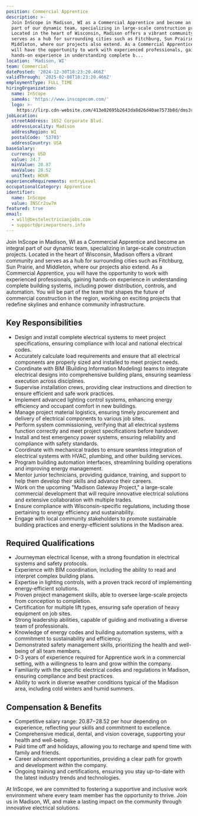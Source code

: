 ```yaml
---
position: Commercial Apprentice
description: >-
  Join InScope in Madison, WI as a Commercial Apprentice and become an integral
  part of our dynamic team, specializing in large-scale construction projects.
  Located in the heart of Wisconsin, Madison offers a vibrant community and
  serves as a hub for surrounding cities such as Fitchburg, Sun Prairie, and
  Middleton, where our projects also extend. As a Commercial Apprentice, you
  will have the opportunity to work with experienced professionals, gaining
  hands-on experience in understanding complete b...
location: 'Madison, WI'
team: Commercial
datePosted: '2024-12-30T18:23:20.466Z'
validThrough: '2025-02-08T18:23:20.466Z'
employmentType: FULL_TIME
hiringOrganization:
  name: InScope
  sameAs: 'https://www.inscopecom.com/'
  logo: >-
    https://lirp.cdn-website.com/413e02695b2643da8d26d40ae7573b8d/dms3rep/multi/opt/Inscope+logo+for+website-a85d3781-1920w.png
jobLocation:
  streetAddress: 1652 Corporate Blvd.
  addressLocality: Madison
  addressRegion: WI
  postalCode: '53703'
  addressCountry: USA
baseSalary:
  currency: USD
  value: 24.7
  minValue: 20.87
  maxValue: 28.52
  unitText: HOUR
experienceRequirements: entryLevel
occupationalCategory: Apprentice
identifier:
  name: InScope
  value: INSCr2sw7m
featured: true
email:
  - will@bestelectricianjobs.com
  - support@primepartners.info
---
```




Join InScope in Madison, WI as a Commercial Apprentice and become an integral part of our dynamic team, specializing in large-scale construction projects. Located in the heart of Wisconsin, Madison offers a vibrant community and serves as a hub for surrounding cities such as Fitchburg, Sun Prairie, and Middleton, where our projects also extend. As a Commercial Apprentice, you will have the opportunity to work with experienced professionals, gaining hands-on experience in understanding complete building systems, including power distribution, controls, and automation. You will be part of the team that shapes the future of commercial construction in the region, working on exciting projects that redefine skylines and enhance community infrastructure. 

## Key Responsibilities

- Design and install complete electrical systems to meet project specifications, ensuring compliance with local and national electrical codes.
- Accurately calculate load requirements and ensure that all electrical components are properly sized and installed to meet project needs.
- Coordinate with BIM (Building Information Modeling) teams to integrate electrical designs into comprehensive building plans, ensuring seamless execution across disciplines.
- Supervise installation crews, providing clear instructions and direction to ensure efficient and safe work practices.
- Implement advanced lighting control systems, enhancing energy efficiency and occupant comfort in new buildings.
- Manage project material logistics, ensuring timely procurement and delivery of electrical components to various job sites.
- Perform system commissioning, verifying that all electrical systems function correctly and meet project specifications before handover.
- Install and test emergency power systems, ensuring reliability and compliance with safety standards.
- Coordinate with mechanical trades to ensure seamless integration of electrical systems with HVAC, plumbing, and other building services.
- Program building automation interfaces, streamlining building operations and improving energy management.
- Mentor junior technicians, providing guidance, training, and support to help them develop their skills and advance their careers. 
- Work on the upcoming "Madison Gateway Project," a large-scale commercial development that will require innovative electrical solutions and extensive collaboration with multiple trades.
- Ensure compliance with Wisconsin-specific regulations, including those pertaining to energy efficiency and sustainability.
- Engage with local community stakeholders to promote sustainable building practices and energy-efficient solutions in the Madison area.

## Required Qualifications

- Journeyman electrical license, with a strong foundation in electrical systems and safety protocols.
- Experience with BIM coordination, including the ability to read and interpret complex building plans.
- Expertise in lighting controls, with a proven track record of implementing energy-efficient solutions.
- Proven project management skills, able to oversee large-scale projects from conception to completion.
- Certification for multiple lift types, ensuring safe operation of heavy equipment on job sites.
- Strong leadership abilities, capable of guiding and motivating a diverse team of professionals.
- Knowledge of energy codes and building automation systems, with a commitment to sustainability and efficiency.
- Demonstrated safety management skills, prioritizing the health and well-being of all team members.
- 0-3 years of experience required for Apprentice work in a commercial setting, with a willingness to learn and grow within the company.
- Familiarity with the specific electrical codes and regulations in Madison, ensuring compliance and best practices.
- Ability to work in diverse weather conditions typical of the Madison area, including cold winters and humid summers.

## Compensation & Benefits

- Competitive salary range: $20.87-$28.52 per hour depending on experience, reflecting your skills and commitment to excellence.
- Comprehensive medical, dental, and vision coverage, supporting your health and well-being.
- Paid time off and holidays, allowing you to recharge and spend time with family and friends.
- Career advancement opportunities, providing a clear path for growth and development within the company.
- Ongoing training and certifications, ensuring you stay up-to-date with the latest industry trends and technologies.

At InScope, we are committed to fostering a supportive and inclusive work environment where every team member has the opportunity to thrive. Join us in Madison, WI, and make a lasting impact on the community through innovative electrical solutions.
